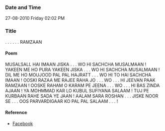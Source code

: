 ### Date and Time

27-08-2010 Friday 02:02 PM

### Title

. . . . . . RAMZAAN

#### Poem

MUSALSALL HAI IMAAN JISKA . . . WO HI SACHCHA MUSALMAAN !   YAKEEN ME HO PURA YAKEEN JISKA . . . WO HI SACHCHA MUSALMAAN ! DIL ME HO MOUJOOD PAL PAL HAJRATT . . . WO HI TO HAI SACHCHA IMAAN ! OOSKI RAZAA ME RAJEE RAHA JO . . . WO . . . HI JEEVAN PAAK RAMZAAN ! OOSKE RAHAM O KARAM PE JEENA . . . WO . . . HI BAS ZINDA AJAAN ! YA MOHMMAD KAR LO KUBUL SUFIYANA SALAAM ! TUJ PE KURBAAN RAHE SADA YE JAAN ! AALAM SARA ROSHAN . . . JISKE NOOR SE . . . OOS PARVARDIGAAR KO PAL PAL SALAAM . . . !  

#### Reference

* [Facebook](https://www.facebook.com/share/Fu6FAWGZnFPBSaZS/)
